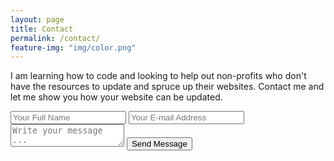 ```yaml
---
layout: page
title: Contact
permalink: /contact/
feature-img: "img/color.png"
---
```


I am learning how to code and looking to help out non-profits who don't have the resources to update and spruce up their websites. Contact me and let me show you how your website can be updated.

<form action="https://getsimpleform.com/messages?form_api_token=1befa8e22072f1557eddfac260346691" method="post">
  <!-- the redirect_to is optional, the form will redirect to the referrer on submission -->
  <input type='hidden' name='redirect_to' value='http://misaelb75.github.io/thank-you/' />
  <input type='text' name='name' placeholder='Your Full Name' />
  <input type='email' name='email' placeholder='Your E-mail Address' />
  <textarea name='message' placeholder='Write your message ...'></textarea>
  <input type='submit' value='Send Message' />
</form>
